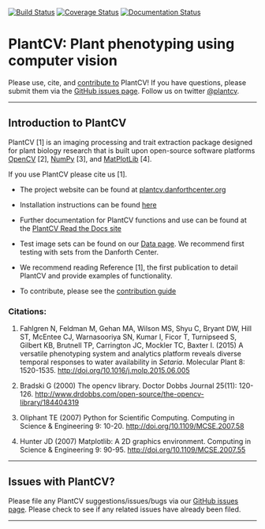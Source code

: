 [![Build Status](https://travis-ci.org/danforthcenter/plantcv.svg?branch=master)](https://travis-ci.org/danforthcenter/plantcv)
[![Coverage Status](https://coveralls.io/repos/github/danforthcenter/plantcv/badge.svg)](https://coveralls.io/github/danforthcenter/plantcv)
[![Documentation Status](http://readthedocs.org/projects/plantcv/badge/?version=latest)](http://plantcv.readthedocs.io/en/latest/?badge=latest)

# PlantCV: Plant phenotyping using computer vision

Please use, cite, and [contribute to](http://plantcv.readthedocs.io/en/latest/CONTRIBUTING/) PlantCV!
If you have questions, please submit them via the
[GitHub issues page](https://github.com/danforthcenter/plantcv/issues).
Follow us on twitter [@plantcv](https://twitter.com/plantcv).

---

## Introduction to PlantCV

PlantCV [1] is an imaging processing and trait extraction package designed for plant biology research
that is built upon open-source software platforms [OpenCV](http://opencv.org) [2], [NumPy](http://www.numpy.org) [3], 
and [MatPlotLib](http://matplotlib.org) [4].

If you use PlantCV please cite us [1].

*  The project website can be found at [plantcv.danforthcenter.org](http://plantcv.danforthcenter.org)

*  Installation instructions can be found [here](http://plantcv.readthedocs.io/en/latest/installation/)

*  Further documentation for PlantCV functions and use can be found at the 
[PlantCV Read the Docs site](http://plantcv.readthedocs.io/)

*  Test image sets can be found on our [Data page](http://plantcv.danforthcenter.org/pages/data.html). 
We recommend first testing with sets from the Danforth Center.

*  We recommend reading Reference [1], the first publication to detail PlantCV and provide examples of functionality.

* To contribute, please see the [contribution guide](http://plantcv.readthedocs.io/en/latest/CONTRIBUTING/)

### Citations:

1. Fahlgren N, Feldman M, Gehan MA, Wilson MS, Shyu C, Bryant DW, Hill ST, McEntee CJ, Warnasooriya SN, Kumar I, 
Ficor T, Turnipseed S, Gilbert KB, Brutnell TP, Carrington JC, Mockler TC, Baxter I. (2015) A versatile phenotyping
system and analytics platform reveals diverse temporal responses to water availability in *Setaria*. Molecular Plant 8:
1520-1535. http://doi.org/10.1016/j.molp.2015.06.005

2. Bradski G (2000) The opencv library. Doctor Dobbs Journal 25(11): 120-126. 
http://www.drdobbs.com/open-source/the-opencv-library/184404319

3. Oliphant TE (2007) Python for Scientific Computing. Computing in Science & Engineering 9: 10-20.
http://doi.org/10.1109/MCSE.2007.58

4. Hunter JD (2007) Matplotlib: A 2D graphics environment. Computing in Science & Engineering 9: 90-95.
http://doi.org/10.1109/MCSE.2007.55

___

## Issues with PlantCV?

Please file any PlantCV suggestions/issues/bugs via our 
[GitHub issues page](https://github.com/danforthcenter/plantcv/issues). Please check to see if any related 
issues have already been filed.

---

